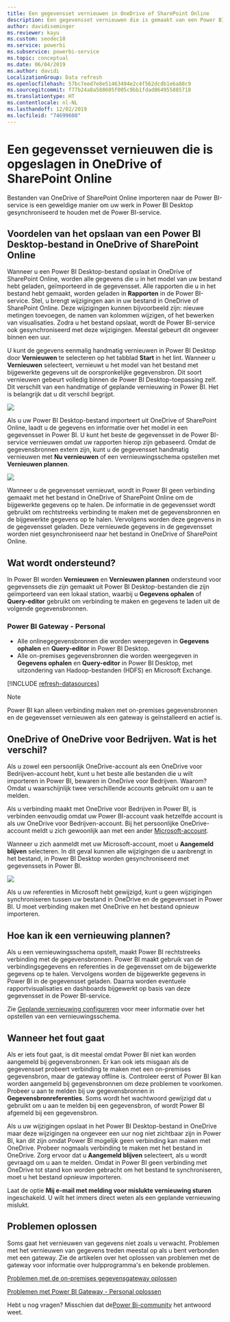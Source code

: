 ```yaml
---
title: Een gegevensset vernieuwen in OneDrive of SharePoint Online
description: Een gegevensset vernieuwen die is gemaakt van een Power BI Desktop-bestand in OneDrive of in SharePoint Online
author: davidiseminger
ms.reviewer: kayu
ms.custom: seodec18
ms.service: powerbi
ms.subservice: powerbi-service
ms.topic: conceptual
ms.date: 06/04/2019
ms.author: davidi
LocalizationGroup: Data refresh
ms.openlocfilehash: 57bc7eed7e8e51463494e2c4f562dcdb1e6a88c9
ms.sourcegitcommit: f77b24a8a588605f005c9bb1fdad864955885718
ms.translationtype: HT
ms.contentlocale: nl-NL
ms.lasthandoff: 12/02/2019
ms.locfileid: "74699608"
---
```

# <a name="refresh-a-dataset-stored-on-onedrive-or-sharepoint-online"></a>Een gegevensset vernieuwen die is opgeslagen in OneDrive of SharePoint Online
Bestanden van OneDrive of SharePoint Online importeren naar de Power BI-service is een geweldige manier om uw werk in Power BI Desktop gesynchroniseerd te houden met de Power BI-service.

## <a name="advantages-of-storing-a-power-bi-desktop-file-on-onedrive-or-sharepoint-online"></a>Voordelen van het opslaan van een Power BI Desktop-bestand in OneDrive of SharePoint Online
Wanneer u een Power BI Desktop-bestand opslaat in OneDrive of SharePoint Online, worden alle gegevens die u in het model van uw bestand hebt geladen, geïmporteerd in de gegevensset. Alle rapporten die u in het bestand hebt gemaakt, worden geladen in **Rapporten** in de Power BI-service. Stel, u brengt wijzigingen aan in uw bestand in OneDrive of SharePoint Online. Deze wijzigingen kunnen bijvoorbeeld zijn: nieuwe metingen toevoegen, de namen van kolommen wijzigen, of het bewerken van visualisaties. Zodra u het bestand opslaat, wordt de Power BI-service ook gesynchroniseerd met deze wijzigingen. Meestal gebeurt dit ongeveer binnen een uur.

U kunt de gegevens eenmalig handmatig vernieuwen in Power BI Desktop door **Vernieuwen** te selecteren op het tabblad **Start** in het lint. Wanneer u **Vernieuwen** selecteert, vernieuwt u het model van het bestand met bijgewerkte gegevens uit de oorspronkelijke gegevensbron. Dit soort vernieuwen gebeurt volledig binnen de Power BI Desktop-toepassing zelf. Dit verschilt van een handmatige of geplande vernieuwing in Power BI. Het is belangrijk dat u dit verschil begrijpt.

![](media/refresh-desktop-file-onedrive/pbix-refresh.png)

Als u uw Power BI Desktop-bestand importeert uit OneDrive of SharePoint Online, laadt u de gegevens en informatie over het model in een gegevensset in Power BI. U kunt het beste de gegevensset in de Power BI-service vernieuwen omdat uw rapporten hierop zijn gebaseerd. Omdat de gegevensbronnen extern zijn, kunt u de gegevensset handmatig vernieuwen met **Nu vernieuwen** of een vernieuwingsschema opstellen met **Vernieuwen plannen**. 

![](media/refresh-desktop-file-onedrive/powerbi-service-refresh.png)

Wanneer u de gegevensset vernieuwt, wordt in Power BI geen verbinding gemaakt met het bestand in OneDrive of SharePoint Online om de bijgewerkte gegevens op te halen. De informatie in de gegevensset wordt gebruikt om rechtstreeks verbinding te maken met de gegevensbronnen en de bijgewerkte gegevens op te halen. Vervolgens worden deze gegevens in de gegevensset geladen. Deze vernieuwde gegevens in de gegevensset worden niet gesynchroniseerd naar het bestand in OneDrive of SharePoint Online.

## <a name="whats-supported"></a>Wat wordt ondersteund?
In Power BI worden **Vernieuwen** en **Vernieuwen plannen** ondersteund voor gegevenssets die zijn gemaakt uit Power BI Desktop-bestanden die zijn geïmporteerd van een lokaal station, waarbij u **Gegevens ophalen** of **Query-editor** gebruikt om verbinding te maken en gegevens te laden uit de volgende gegevensbronnen.

### <a name="power-bi-gateway---personal"></a>Power BI Gateway - Personal
* Alle onlinegegevensbronnen die worden weergegeven in **Gegevens ophalen** en **Query-editor** in Power BI Desktop.
* Alle on-premises gegevensbronnen die worden weergegeven in **Gegevens ophalen** en **Query-editor** in Power BI Desktop, met uitzondering van Hadoop-bestanden (HDFS) en Microsoft Exchange.

<!-- Refresh Data sources-->
[!INCLUDE [refresh-datasources](./includes/refresh-datasources.md)]

> [!NOTE]
> Power BI kan alleen verbinding maken met on-premises gegevensbronnen en de gegevensset vernieuwen als een gateway is geïnstalleerd en actief is.
> 
> 

## <a name="onedrive-or-onedrive-for-business-whats-the-difference"></a>OneDrive of OneDrive voor Bedrijven. Wat is het verschil?
Als u zowel een persoonlijk OneDrive-account als een OneDrive voor Bedrijven-account hebt, kunt u het beste alle bestanden die u wilt importeren in Power BI, bewaren in OneDrive voor Bedrijven. Waarom? Omdat u waarschijnlijk twee verschillende accounts gebruikt om u aan te melden.

Als u verbinding maakt met OneDrive voor Bedrijven in Power BI, is verbinden eenvoudig omdat uw Power BI-account vaak hetzelfde account is als uw OneDrive voor Bedrijven-account. Bij het persoonlijke OneDrive-account meldt u zich gewoonlijk aan met een ander [Microsoft-account](https://account.microsoft.com).

Wanneer u zich aanmeldt met uw Microsoft-account, moet u **Aangemeld blijven** selecteren. In dit geval kunnen alle wijzigingen die u aanbrengt in het bestand, in Power BI Desktop worden gesynchroniseerd met gegevenssets in Power BI.

![](media/refresh-desktop-file-onedrive/refresh_signin_keepmesignedin.png)

Als u uw referenties in Microsoft hebt gewijzigd, kunt u geen wijzigingen synchroniseren tussen uw bestand in OneDrive en de gegevensset in Power BI. U moet verbinding maken met OneDrive en het bestand opnieuw importeren.

## <a name="how-do-i-schedule-refresh"></a>Hoe kan ik een vernieuwing plannen?
Als u een vernieuwingsschema opstelt, maakt Power BI rechtstreeks verbinding met de gegevensbronnen. Power BI maakt gebruik van de verbindingsgegevens en referenties in de gegevensset om de bijgewerkte gegevens op te halen. Vervolgens worden de bijgewerkte gegevens in Power BI in de gegevensset geladen. Daarna worden eventuele rapportvisualisaties en dashboards bijgewerkt op basis van deze gegevensset in de Power BI-service.

Zie [Geplande vernieuwing configureren](refresh-scheduled-refresh.md) voor meer informatie over het opstellen van een vernieuwingsschema.

## <a name="when-things-go-wrong"></a>Wanneer het fout gaat
Als er iets fout gaat, is dit meestal omdat Power BI niet kan worden aangemeld bij gegevensbronnen. Er kan ook iets misgaan als de gegevensset probeert verbinding te maken met een on-premises gegevensbron, maar de gateway offline is. Controleer eerst of Power BI kan worden aangemeld bij gegevensbronnen om deze problemen te voorkomen. Probeer u aan te melden bij uw gegevensbronnen in **Gegevensbronreferenties**. Soms wordt het wachtwoord gewijzigd dat u gebruikt om u aan te melden bij een gegevensbron, of wordt Power BI afgemeld bij een gegevensbron.

Als u uw wijzigingen opslaat in het Power BI Desktop-bestand in OneDrive maar deze wijzigingen na ongeveer een uur nog niet zichtbaar zijn in Power BI, kan dit zijn omdat Power BI mogelijk geen verbinding kan maken met OneDrive. Probeer nogmaals verbinding te maken met het bestand in OneDrive. Zorg ervoor dat u **Aangemeld blijven** selecteert, als u wordt gevraagd om u aan te melden. Omdat in Power BI geen verbinding met OneDrive tot stand kon worden gebracht om het bestand te synchroniseren, moet u het bestand opnieuw importeren.

Laat de optie **Mij e-mail met melding voor mislukte vernieuwing sturen** ingeschakeld. U wilt het immers direct weten als een geplande vernieuwing mislukt.

## <a name="troubleshooting"></a>Problemen oplossen
Soms gaat het vernieuwen van gegevens niet zoals u verwacht. Problemen met het vernieuwen van gegevens treden meestal op als u bent verbonden met een gateway. Zie de artikelen over het oplossen van problemen met de gateway voor informatie over hulpprogramma's en bekende problemen.

[Problemen met de on-premises gegevensgateway oplossen](service-gateway-onprem-tshoot.md)

[Problemen met Power BI Gateway - Personal oplossen](service-admin-troubleshooting-power-bi-personal-gateway.md)

Hebt u nog vragen? Misschien dat de[Power Bi-community](https://community.powerbi.com/) het antwoord weet.


